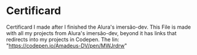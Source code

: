 # Certificard
Certificard I made after I finished the Alura's imersão-dev.
This File is made with all my projects from Alura's imersão-dev, beyond it has links that redirects into my projects in Codepen.
The lin: "https://codepen.io/Amadeus-DV/pen/MWJrdrw"
